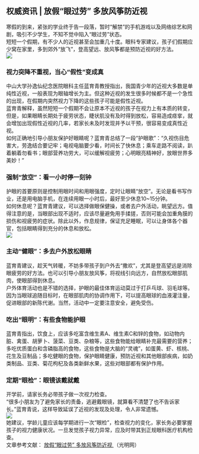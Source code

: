 ## 权威资讯 | 放假“眼过劳” 多放风筝防近视  
寒假的到来，紧张的学业终于告一段落，暂时“解禁”的手机游戏以及网络综艺和网剧，吸引不少学生，不知不觉中陷入“眼过劳”状态。  
短短一个假期，有不少人的近视甚至会加重几十度。眼科专家建议，孩子们假期应少窝在家里，多到郊外“放飞”，登高望远、放风筝都是预防近视的好方法。  
![](http://cdncms.v-keep.cn/wp-content/uploads/2020/01/u21073953202636104526fm26gp0.jpg)  
### 视力突降不重视，当心“假性”变成真  
中山大学孙逸仙纪念医院眼科主任蓝育青教授指出，我国青少年的近视大多数是单纯性近视，一般表现为眼轴增长为主。但这种近视的发生很多时候都不是一个急性的出现，在假期内突然视力下降的这些孩子可能是假性近视。  
蓝育青解释，虽然短短一个假期不会让原本不近视的孩子在视力上有本质的转变，但是，如果眼睛长期处于疲劳状态，睫状肌没有及时得到放松，容易造成痉挛，就会增加出现假性近视的几率，若家长未及时发现并予以干预，很容易变成真性近视。  
如何正确地引导小朋友保护好眼睛呢？蓝育青总结了一段“护眼歌”：“久视伤目危害大，劳逸结合要记牢；电视电脑要少看，时间长了快休息；乘车走路不阅读，趴着躺着勿看书；眼部营养功劳大，可以缓解视疲劳；心明眼亮精神好，放眼世界多美妙！”  
### 强制“放空”：看一小时停一刻钟  
护眼的首要原则是控制用眼时间和用眼强度，定时让眼睛“放空”。无论是看书写作业，还是用电脑手机，在连续用眼一小时后，最好至少休息10~15分钟。  
如何休息呢？蓝育青建议，可以选择做眼保健操，或者去户外活动，眺望远方。值得注意的是，当眼部出现不适时，应该尽量避免用手揉搓，否则可能会加重角膜的损伤和视疲劳的症状。除此以外，作息规律，保证充足睡眠，可以让身体各个器官，包括眼睛得到充分的休息和放松。  
![](http://cdncms.v-keep.cn/wp-content/uploads/2020/01/timg-40.jpg)  
### 主动“健眼”：多去户外放松眼睛  
蓝育青建议，趁天气转暖，不妨多带孩子到户外去“撒欢”，尤其是登高望远是消除眼疲劳的好方法。也可以引导小朋友放风筝，将视线引向远方，自然放松眼部肌肉，使眼部得到休息。  
户外体育活动也是不错的选择，护眼的最佳体育运动莫过于打乒乓球、羽毛球等。因为当眼球追随目标时，在眼部肌肉的协调作用下，可以提高眼球的血液灌注量，促进眼部的新陈代谢。当然，活动中一定要注意安全，避免受伤。  
### 吃出“眼明”：有些食物能护眼  
蓝育青指出，饮食上，应该多吃富含维生素A、维生素C和锌的食物，如动物内脏、禽蛋、胡萝卜、菠菜、豆类、杂粮等，这些食物能给眼睛补充最需要的营养；多吃优质蛋白和含磷脂高的食物，这些食物是大脑的“灵魂”，如蛋黄、虾、核桃、花生及豆制品；多吃健眼的食物，保护眼睛健康，预防近视和其他眼部疾病，如奶类制品、豆类、菊花枸杞及各类新鲜水果，这些对眼部都有保护作用。  
### 定期“眼检”：眼镜该戴就戴  
开学前，请家长务必带孩子做一次视力检查。  
“很多小朋友为了避免家长的责备，逃避戴眼镜，就算看不清楚了也不告诉家长。”蓝育青说，这样导致延误了近视的发现及处理，令人非常遗憾。  
![](http://cdncms.v-keep.cn/wp-content/uploads/2020/01/timgdwdwq.jpg)  
她建议，学龄儿童应该每学期进行一次“眼检”，检查视力的变化，家长务必要掌握孩子的视力健康状况。一旦发觉孩子视力异常，应及时带其到正规眼科医疗机构检查。  
文章参考文献： <a href="http://yangsheng.gmw.cn/2019-02/03/content_32566340.htm">放假“眼过劳” 多放风筝防近视 </a>（光明网）  
